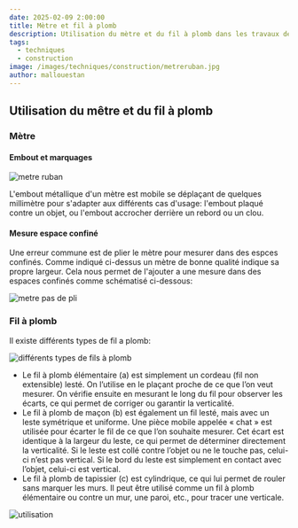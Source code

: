 ```yaml
---
date: 2025-02-09 2:00:00
title: Mètre et fil à plomb
description: Utilisation du mètre et du fil à plomb dans les travaux de construction
tags:
  - techniques
  - construction
image: /images/techniques/construction/metreruban.jpg
author: mallouestan
---
```


## Utilisation du mêtre et du fil à plomb

### Mètre

#### Embout et marquages

![metre ruban](/images/techniques/construction/metreruban.jpg)

L'embout métallique d'un mètre est mobile se déplaçant de quelques millimètre pour s'adapter aux différents cas d'usage: l'embout plaqué contre un objet, ou l'embout accrocher derrière un rebord ou un clou.  

#### Mesure espace confiné 

Une erreur commune est de plier le mètre pour mesurer dans des espces confinés. Comme indiqué ci-dessus un mètre de bonne qualité indique sa propre largeur. Cela nous permet de l'ajouter a une mesure dans des espaces confinés comme schématisé ci-dessous:

![metre pas de pli](/images/techniques/construction/metre-paspli.jpg)

### Fil à plomb

Il existe différents types de fil a plomb:

![différents types de fils à plomb](/images/techniques/construction/filsplombs-types.jpg)

- Le fil à plomb élémentaire (a) est simplement un cordeau (fil non extensible) lesté. On l’utilise en le plaçant proche de ce que l’on veut mesurer. On vérifie ensuite en mesurant le long du fil pour observer les écarts, ce qui permet de corriger ou garantir la verticalité.  
- Le fil à plomb de maçon (b) est également un fil lesté, mais avec un leste symétrique et uniforme. Une pièce mobile appelée « chat » est utilisée pour écarter le fil de ce que l’on souhaite mesurer. Cet écart est identique à la largeur du leste, ce qui permet de déterminer directement la verticalité. Si le leste est collé contre l’objet ou ne le touche pas, celui-ci n’est pas vertical. Si le bord du leste est simplement en contact avec l’objet, celui-ci est vertical.  
- Le fil à plomb de tapissier (c) est cylindrique, ce qui lui permet de rouler sans marquer les murs. Il peut être utilisé comme un fil à plomb élémentaire ou contre un mur, une paroi, etc., pour tracer une verticale.   

![utilisation](/images/techniques/construction/filsplombs-utilisation.jpg)
